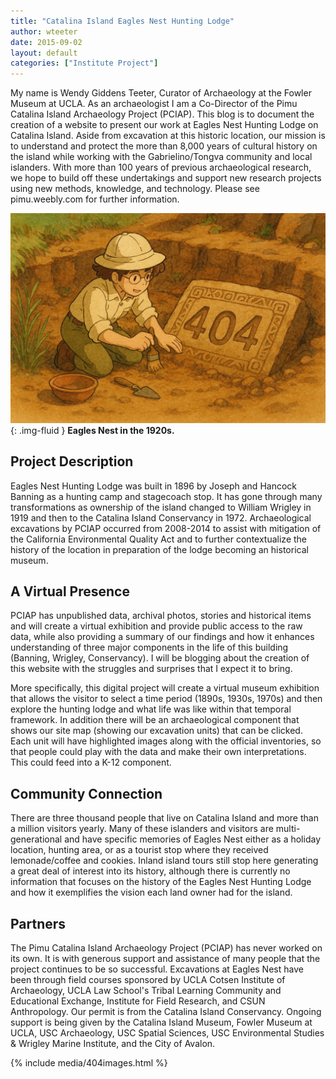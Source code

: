 ```yaml
---
title: "Catalina Island Eagles Nest Hunting Lodge"
author: wteeter
date: 2015-09-02
layout: default
categories: ["Institute Project"]
---
```


My name is Wendy Giddens Teeter, Curator of Archaeology at the Fowler Museum at UCLA. As an archaeologist I am a Co-Director of the Pimu Catalina Island Archaeology Project (PCIAP). This blog is to document the creation of a website to present our work at Eagles Nest Hunting Lodge on Catalina Island. Aside from excavation at this historic location, our mission is to understand and protect the more than 8,000 years of cultural history on the island while working with the Gabrielino/Tongva community and local islanders. With more than 100 years of previous archaeological research, we hope to build off these undertakings and support new research projects using new methods, knowledge, and technology. Please see pimu.weebly.com for further information.

![Eagles Nest in the 1920s](/images/posts/404.png){: .img-fluid }
**Eagles Nest in the 1920s.**   

## Project Description

Eagles Nest Hunting Lodge was built in 1896 by Joseph and Hancock Banning as a hunting camp and stagecoach stop. It has gone through many transformations as ownership of the island changed to William Wrigley in 1919 and then to the Catalina Island Conservancy in 1972. Archaeological excavations by PCIAP occurred from 2008-2014 to assist with mitigation of the California Environmental Quality Act and to further contextualize the history of the location in preparation of the lodge becoming an historical museum.

## A Virtual Presence

PCIAP has unpublished data, archival photos, stories and historical items and will create a virtual exhibition and provide public access to the raw data, while also providing a summary of our findings and how it enhances understanding of three major components in the life of this building (Banning, Wrigley, Conservancy). I will be blogging about the creation of this website with the struggles and surprises that I expect it to bring.

More specifically, this digital project will create a virtual museum exhibition that allows the visitor to select a time period (1890s, 1930s, 1970s) and then explore the hunting lodge and what life was like within that temporal framework. In addition there will be an archaeological component that shows our site map (showing our excavation units) that can be clicked. Each unit will have highlighted images along with the official inventories, so that people could play with the data and make their own interpretations. This could feed into a K-12 component.

## Community Connection

There are three thousand people that live on Catalina Island and more than a million visitors yearly. Many of these islanders and visitors are multi-generational and have specific memories of Eagles Nest either as a holiday location, hunting area, or as a tourist stop where they received lemonade/coffee and cookies. Inland island tours still stop here generating a great deal of interest into its history, although there is currently no information that focuses on the history of the Eagles Nest Hunting Lodge and how it exemplifies the vision each land owner had for the island.

## Partners

The Pimu Catalina Island Archaeology Project (PCIAP) has never worked on its own. It is with generous support and assistance of many people that the project continues to be so successful. Excavations at Eagles Nest have been through field courses sponsored by UCLA Cotsen Institute of Archaeology, UCLA Law School's Tribal Learning Community and Educational Exchange, Institute for Field Research, and CSUN Anthropology. Our permit is from the Catalina Island Conservancy. Ongoing support is being given by the Catalina Island Museum, Fowler Museum at UCLA, USC Archaeology, USC Spatial Sciences, USC Environmental Studies & Wrigley Marine Institute, and the City of Avalon.

{% include media/404images.html %}